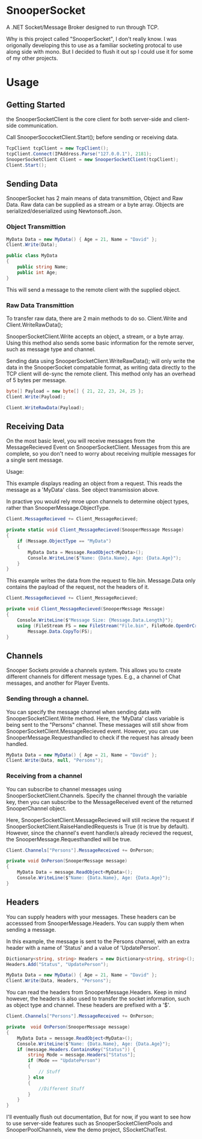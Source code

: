 # SnooperSocket
A .NET Socket/Message Broker designed to run through TCP.

Why is this project called "SnooperSocket", I don't really know. I was origonally developing this to use as a familiar socketing protocal to use along side with mono. But I decided to flush it out sp I could use it for some of my other projects.

# Usage

## Getting Started

the SnooperSocketClient is the core client for both server-side and client-side communication.

Call SnooperSococketClient.Start(); before sending or receiving data.
```cs
TcpClient tcpClient = new TcpClient();
tcpClient.Connect(IPAddress.Parse("127.0.0.1"), 2181);
SnooperSocketClient Client = new SnooperSocketClient(tcpClient);
Client.Start();
```

## Sending Data

SnooperSocket has 2 main means of data transmittion, Object and Raw Data. Raw data can be supplied as a stream or a byte array. Objects are serialized/deserialized using Newtonsoft.Json.

### Object Transmittion

```cs
MyData Data = new MyData() { Age = 21, Name = "David" };
Client.Write(Data);

public class MyData
{
    public string Name;
    public int Age;
}
```

This will send a message to the remote client with the supplied object.

### Raw Data Transmittion

To transfer raw data, there are 2 main methods to do so. Client.Write and Client.WriteRawData();

SnooperSocketClient.Write accepts an object, a stream, or a byte array. Using this method also sends some basic information for the remote server, such as message type and channel. 

Sending data using SnooperSocketClient.WriteRawData(); will only write the data in the SnooperSocket compatable format, as writing data directly to the TCP client will de-sync the remote client. This method only has an overhead of 5 bytes per message.

```cs
byte[] Payload = new byte[] { 21, 22, 23, 24, 25 };
Client.Write(Payload);
```

```cs
Client.WriteRawData(Payload);
```


## Receiving Data

On the most basic level, you will receive messages from the MessageRecieved Event on SnooperSocketClient. Messages from this are complete, so you don't need to worry about receiving multiple messages for a single sent message.

Usage:

This example displays reading an object from a request. This reads the message as a 'MyData' class. See object transmission above.

In practive you would rely mroe upon channels to determine object types, rather than SnooperMessage.ObjectType.

```cs
Client.MessageRecieved += Client_MessageRecieved;

private static void Client_MessageRecieved(SnooperMessage Message)
{
    if (Message.ObjectType == "MyData")
    {
        MyData Data = Message.ReadObject<MyData>();
        Console.WriteLine($"Name: {Data.Name}, Age: {Data.Age}");
    }
}

```

This example writes the data from the request to file.bin. Message.Data only contains the payload of the request, not the headers of it. 
```cs
Client.MessageRecieved += Client_MessageRecieved;

private void Client_MessageRecieved(SnooperMessage Message)
{
    Console.WriteLine($"Message Size: {Message.Data.Length}");
    using (FileStream FS = new FileStream("File.bin", FileMode.OpenOrCreate))
        Message.Data.CopyTo(FS);
}
```


## Channels

Snooper Sockets provide a channels system. This allows you to create different channels for different message types. E.g., a channel of Chat messages, and another for Player Events.

### Sending through a channel.

You can specify the message channel when sending data with SnooperSocketClient.Write method. Here, the 'MyData' class variable is being sent to the "Persons" channel. These messages will still show from SnooperSocketClient.MessageRecieved event. However, you can use SnooperMessage.Requesthandled to check if the request has already been handled.

```cs
MyData Data = new MyData() { Age = 21, Name = "David" };
Client.Write(Data, null, "Persons");
```

### Receiving from a channel 

You can subscribe to channel messages using SnooperSocketClient.Channels. Specify the channel through the variable key, then you can subscribe to the MessageReceived event of the returned SnooperChannel object.

Here, SnooperSocketClient.MessageRecieved will still recieve the request if SnooperSocketClient.RaiseHandledRequests is True (it is true by default). However, since the channel's event handler/s already recieved the request, the SnooperMessage.Requesthandled will be true. 

```cs
Client.Channels["Persons"].MessageReceived += OnPerson;

private void OnPerson(SnooperMessage message)
{
    MyData Data = message.ReadObject<MyData>();
    Console.WriteLine($"Name: {Data.Name}, Age: {Data.Age}");
}
```

## Headers

You can supply headers with your messages. These headers can be accesssed from SnooperMessage.Headers. You can supply them when sending a message.

In this example, the message is sent to the Persons channel, with an extra header with a name of 'Status' and a value of 'UpdatePerson'.

```cs
Dictionary<string, string> Headers = new Dictionary<string, string>();
Headers.Add("Status", "UpdatePerson");

MyData Data = new MyData() { Age = 21, Name = "David" };
Client.Write(Data, Headers, "Persons");
```

You can read the headers from SnooperMessage.Headers. Keep in mind however, the headers is also used to transfer the socket information, such as object type and channel. These headers are prefixed with a '$'.

```cs
Client.Channels["Persons"].MessageReceived += OnPerson;

private  void OnPerson(SnooperMessage message)
{
    MyData Data = message.ReadObject<MyData>();
    Console.WriteLine($"Name: {Data.Name}, Age: {Data.Age}");
    if (message.Headers.ContainsKey("Status")) {
        string Mode = message.Headers["Status"];
        if (Mode == "UpdatePerson")
        {
            // Stuff
        } else
        {
            //Different Stuff
        }
    }
}
```

I'll eventually flush out documentation, But for now, if you want to see how to use server-side features such as SnooperSocketClientPools and SnooperPoolChannels, view the demo project, SSocketChatTest. 

